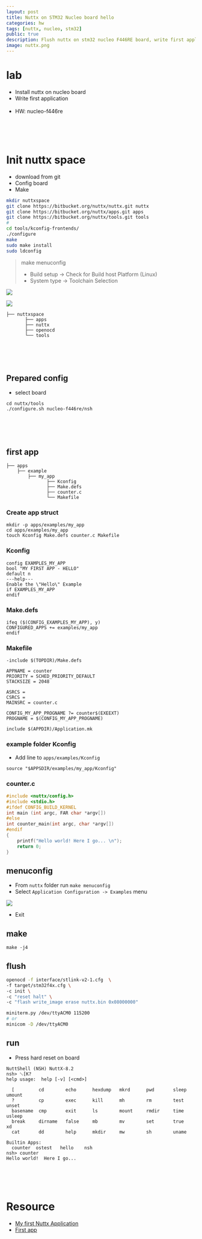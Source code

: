 ```yaml
---
layout: post
title: Nuttx on STM32 Nucleo board hello
categories: hw
tags: [nuttx, nucleo, stm32]
public: true
description: Flush nuttx on stm32 nucleo F446RE board, write first application
image: nuttx.png
---
```

# lab
- Install nuttx on nucleo board
- Write first application
&nbsp;  
&nbsp;  
- HW: nucleo-f446re

&nbsp;  
&nbsp;  
&nbsp;  
# Init nuttx space
- download from git
- Config board
- Make
```bash
mkdir nuttxspace
git clone https://bitbucket.org/nuttx/nuttx.git nuttx
git clone https://bitbucket.org/nuttx/apps.git apps
git clone https://bitbucket.org/nuttx/tools.git tools
#
cd tools/kconfig-frontends/
./configure
make
sudo make install
sudo ldconfig
```
> make menuconfig
> - Build setup -> Check for Build host Platform (Linux)
> - System type -> Toolchain Selection

![](/images/2020-02-23-00-51-20.png)

![](/images/2020-02-23-00-48-21.png)

```
├── nuttxspace
       ├── apps
       ├── nuttx
       ├── openocd
       └── tools
```
&nbsp;  
&nbsp;  
&nbsp;  
## Prepared config
- select board
  
```
cd nuttx/tools
./configure.sh nucleo-f446re/nsh
```
&nbsp;  
&nbsp;  
&nbsp;  
## first app
```
├── apps
    ├── example
        ├── my_app
               ├── Kconfig
               ├── Make.defs
               ├── counter.c
               └── Makefile
```
### Create app struct
```
mkdir -p apps/examples/my_app
cd apps/examples/my_app
touch Kconfig Make.defs counter.c Makefile
```

### Kconfig
```
config EXAMPLES_MY_APP
bool "MY FIRST APP - HELLO"
default n
---help---
Enable the \"Hello\" Example
if EXAMPLES_MY_APP
endif
```

### Make.defs
```
ifeq ($(CONFIG_EXAMPLES_MY_APP), y)
CONFIGURED_APPS += examples/my_app
endif
```

### Makefile
```
-include $(TOPDIR)/Make.defs

APPNAME = counter
PRIORITY = SCHED_PRIORITY_DEFAULT
STACKSIZE = 2048

ASRCS =
CSRCS =
MAINSRC = counter.c

CONFIG_MY_APP_PROGNAME ?= counter$(EXEEXT)
PROGNAME = $(CONFIG_MY_APP_PROGNAME)

include $(APPDIR)/Application.mk
```

### example folder Kconfig
- Add line to `apps/examples/Kconfig`
  
```
source "$APPSDIR/examples/my_app/Kconfig"
```
### counter.c
```c
#include <nuttx/config.h>
#include <stdio.h>
#ifdef CONFIG_BUILD_KERNEL
int main (int argc, FAR char *argv[])
#else
int counter_main(int argc, char *argv[])
#endif
{
    printf("Hello world! Here I go... \n");
    return 0;
}
```
## menuconfig
- From `nuttx` folder run `make menuconfig`
- Select `Application Configuration -> Examples` menu

![](/images/2020-02-23-00-34-05.png)

- Exit

## make
```
make -j4
```

## flush
```bash
openocd -f interface/stlink-v2-1.cfg  \
-f target/stm32f4x.cfg \
-c init \
-c "reset halt" \
-c "flash write_image erase nuttx.bin 0x08000000"
```

```bash
miniterm.py /dev/ttyACM0 115200
# or
minicom -D /dev/ttyACM0
```
## run
- Press hard reset on board

```
NuttShell (NSH) NuttX-8.2
nsh> ␛[K?
help usage:  help [-v] [<cmd>]

  [         cd        echo      hexdump   mkrd      pwd       sleep     umount    
  ?         cp        exec      kill      mh        rm        test      unset     
  basename  cmp       exit      ls        mount     rmdir     time      usleep    
  break     dirname   false     mb        mv        set       true      xd        
  cat       dd        help      mkdir     mw        sh        uname     

Builtin Apps:
  counter  ostest   hello    nsh      
nsh> counter
Hello world!  Here I go... 
```

&nbsp;  
&nbsp;  
&nbsp;  
# Resource
- [My first Nuttx Application](http://nuttx.nl/index.php/2018/03/30/my-first-nuttx-application/)
- [First app](https://hmchung.gitbooks.io/stm32-tutorials/write-an-application-on-nuttx.html)